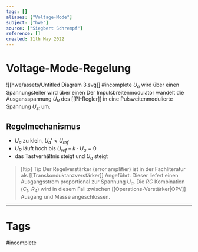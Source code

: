 ```yaml
---
tags: []
aliases: ["Voltage-Mode"]
subject: ["hwe"]
source: ["Siegbert Schrempf"]
reference: []
created: 11th May 2022
---
```


# Voltage-Mode-Regelung
![[hwe/assets/Untitled Diagram 3.svg]] #incomplete 
$U_{a}$ wird über einen Spannungsteiler wird über einen 
Der Impulsbreitenmodulator wandelt die Ausgansspannung $U_{R}$ des [[PI-Regler]] in eine Pulsweitenmodulierte Spannung $U_{st}$ um.

## Regelmechanismus
- $U_{a}$ zu klein, $U_{a}' < U_{ref}$
- $U_{R}$ läuft hoch bis $U_{ref}-k\cdot U_{a} = 0$
- das Tastverhältnis steigt und $U_{a}$ steigt

> [!tip] Tip
> Der Regelverstärker (error amplifier) ist in der Fachliteratur als [[Transkonduktanzverstärker]] Angeführt.
> Dieser liefert einen Ausgangsstrom proportional zur Spannung $U_{d}$.
> Die $RC$ Kombination ($C_{1}$, $R_{4}$) wird in diesem Fall zwischen [[Operations-Verstärker|OPV]] Ausgang und Masse angeschlossen.
 

---
# Tags
#incomplete 